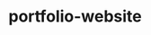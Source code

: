 # portfolio-website
<!DOCTYPE html>
<html lang="en">

<head>
    <meta charset="UTF-8">
    <meta http-equiv="X-UA-Compatible" content="IE=edge">
    <meta name="viewport" content="width=device-width, initial-scale=1.0">
    <title>Ritik Jangra</title>
    <!-- CSS Link  -->
<!--     <link rel="stylesheet" href="style.css"> --
</head>

<body>
    <div class="hero">
        <nav>
            <img src="/project4/img/logo.png" alt="" class="logo">
            <ul>
                <li><a href="#">Home</a></li>
                <li><a href="#">About</a></li>
                <li><a href="#">Services</a></li>
                <li><a href="#">Portfolio</a></li>
                <li><a href="#">Blog</a></li>
                <li><a href="#">Contact</a></li>
            </ul>
            <a href="#" class="btn">Hire Me</a>
        </nav>
        <div class="content">
            <span class="title">Freelance Web Developer</span>
            <h1>Hello, I'm <span>Ritik</span></h1>
            <p>Lorem ipsum dolor, sit amet consectetur adipisicing elit. Soluta temporibus recusandae saepe dolore nesciunt nihil fugit iusto vel odit quos?</p>
            <a href="#" class="btn">Download CV</a>
        </div>
    </div>
</body>

</html>
